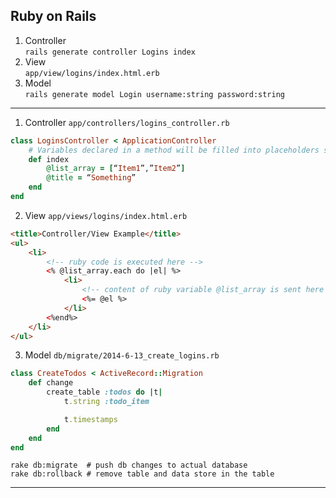 ## Ruby on Rails

1. Controller  
    `rails generate controller Logins index`
2. View  
    `app/view/logins/index.html.erb`
3. Model  
    `rails generate model Login username:string password:string`

--------------------------------

1. Controller `app/controllers/logins_controller.rb`  
```ruby
class LoginsController < ApplicationController
    # Variables declared in a method will be filled into placeholders specified by the view <% ruby code %> and <%= @var %>
    def index
        @list_array = [“Item1”,”Item2”]
        @title = “Something”
    end
end
```

2. View `app/views/logins/index.html.erb`  
```html
<title>Controller/View Example</title>
<ul>
    <li>
        <!-- ruby code is executed here -->
        <% @list_array.each do |el| %>
            <li>
                <!-- content of ruby variable @list_array is sent here -->
                <%= @el %>
            </li>
        <%end%>
    </li>
</ul>
```

3. Model `db/migrate/2014-6-13_create_logins.rb`  
```ruby
class CreateTodos < ActiveRecord::Migration
    def change
        create_table :todos do |t|
            t.string :todo_item

            t.timestamps
        end
    end
end
```    
`rake db:migrate  # push db changes to actual database`  
`rake db:rollback # remove table and data store in the table`


--------------------------------



